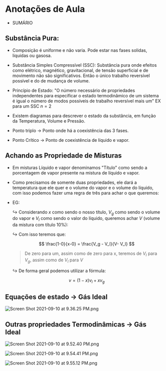 # Anotações de Aula

- SUMÁRIO

## Substância Pura:

- Composição é uniforme e não varia. Pode estar nas fases solidas, liquidas ou gasosa.
- Substância Simples Compressível (SSC): Substância pura onde efeitos como elétrico, magnético, gravitacional, de tensão superficial e de movimento não são significativos. Então o único trabalho reversível possível e do de mudança de volume.
- Princípio de Estado: "O número necessário de propriedades independentes para especificar o estado termodinâmico de um sistema é igual o número de modos possíveis de trabalho reversível mais um" EX para um SSC $n=2$

- Existem diagramas para descrever o estado da substância, em função da Temperatura, Volume e Pressão.
- Ponto triplo → Ponto onde há a coexistência das 3 fases.
- Ponto Crítico → Ponto de coexistência de líquido e vapor.

## Achando as Propriedade de Misturas

- Em misturas Líquido e vapor denominamos "Título" como sendo a porcentagem de vapor presente na mistura de líquido e vapor.
- Como precisamos de somente duas propriedades, ele dará a temperatura que ele quer e o volume do vapor e o volume do líquido, com isso podemos fazer uma regra de três para achar o que queremos:
- EG:
    
    $\hookrightarrow$ Considerando $x$ como sendo o nosso título, $V_g$ como sendo o volume do vapor e $V_l$ como sendo o valor do líquido, queremos achar $V$ (volume da mistura com título $10\%$):
    
    $\hookrightarrow$ Com isso teremos que: 
    
    $$
    \frac{1-0}{x-0} = \frac{V_g - V_l}{V- V_l}
    $$
    
    > De zero para um, assim como de zero para x, teremos de $V_l$ para $V_g$, assim como de $V_l$ para $V$
    > 
    
    $\hookrightarrow$ De forma geral podemos utilizar a fórmula:
    
    $$
    v = (1-x)v_l + xv_g
    $$
    

## Equações de estado → Gás Ideal

![Screen Shot 2021-09-10 at 9.36.25 PM.png](Anotac%CC%A7o%CC%83es%20de%20Aula%20711a5627449d4892a836687478de7109/Screen_Shot_2021-09-10_at_9.36.25_PM.png)

## Outras propriedades Termodinâmicas → Gás Ideal

![Screen Shot 2021-09-10 at 9.52.40 PM.png](Anotac%CC%A7o%CC%83es%20de%20Aula%20711a5627449d4892a836687478de7109/Screen_Shot_2021-09-10_at_9.52.40_PM.png)

![Screen Shot 2021-09-10 at 9.54.41 PM.png](Anotac%CC%A7o%CC%83es%20de%20Aula%20711a5627449d4892a836687478de7109/Screen_Shot_2021-09-10_at_9.54.41_PM.png)

![Screen Shot 2021-09-10 at 9.55.12 PM.png](Anotac%CC%A7o%CC%83es%20de%20Aula%20711a5627449d4892a836687478de7109/Screen_Shot_2021-09-10_at_9.55.12_PM.png)